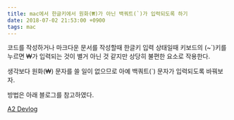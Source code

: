 ```yaml
---
title: mac에서 한글키에서 원화(₩)가 아닌 백쿼트(`)가 입력되도록 하기
date: 2018-07-02 21:53:00 +0900
tags: mac
---
```


코드를 작성하거나 마크다운 문서를 작성할때 한글키 입력 상태일때 키보드의 (~`)키를 누르면 ₩가 입력되는 것이 별거 아닌 것 같지만 상당히 불편한 요소로 작용한다.

생각보다 원화(₩) 문자를 쓸 일이 없으므로 아예 백쿼트(`) 문자가 입력되도록 바꿔보자.

방법은 아래 블로그를 참고하였다.

[A2 Devlog](https://ani2life.com/wp/?p=1753)
